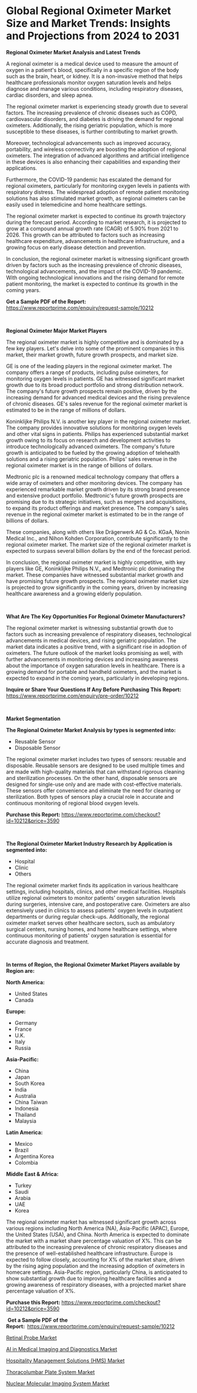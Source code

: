 <p><h1>Global Regional Oximeter Market Size and Market Trends: Insights and Projections from 2024 to 2031</h1></p><p><strong>Regional Oximeter Market Analysis and Latest Trends</strong></p>
<p><p>A regional oximeter is a medical device used to measure the amount of oxygen in a patient's blood, specifically in a specific region of the body such as the brain, heart, or kidney. It is a non-invasive method that helps healthcare professionals monitor oxygen saturation levels and helps diagnose and manage various conditions, including respiratory diseases, cardiac disorders, and sleep apnea.</p><p>The regional oximeter market is experiencing steady growth due to several factors. The increasing prevalence of chronic diseases such as COPD, cardiovascular disorders, and diabetes is driving the demand for regional oximeters. Additionally, the rising geriatric population, which is more susceptible to these diseases, is further contributing to market growth.</p><p>Moreover, technological advancements such as improved accuracy, portability, and wireless connectivity are boosting the adoption of regional oximeters. The integration of advanced algorithms and artificial intelligence in these devices is also enhancing their capabilities and expanding their applications.</p><p>Furthermore, the COVID-19 pandemic has escalated the demand for regional oximeters, particularly for monitoring oxygen levels in patients with respiratory distress. The widespread adoption of remote patient monitoring solutions has also stimulated market growth, as regional oximeters can be easily used in telemedicine and home healthcare settings.</p><p>The regional oximeter market is expected to continue its growth trajectory during the forecast period. According to market research, it is projected to grow at a compound annual growth rate (CAGR) of 5.90% from 2021 to 2026. This growth can be attributed to factors such as increasing healthcare expenditure, advancements in healthcare infrastructure, and a growing focus on early disease detection and prevention.</p><p>In conclusion, the regional oximeter market is witnessing significant growth driven by factors such as the increasing prevalence of chronic diseases, technological advancements, and the impact of the COVID-19 pandemic. With ongoing technological innovations and the rising demand for remote patient monitoring, the market is expected to continue its growth in the coming years.</p></p>
<p><strong>Get a Sample PDF of the Report:&nbsp;</strong> <a href="https://www.reportprime.com/enquiry/request-sample/10212">https://www.reportprime.com/enquiry/request-sample/10212</a></p>
<p>&nbsp;</p>
<p><strong>Regional Oximeter Major Market Players</strong></p>
<p><p>The regional oximeter market is highly competitive and is dominated by a few key players. Let's delve into some of the prominent companies in this market, their market growth, future growth prospects, and market size.</p><p>GE is one of the leading players in the regional oximeter market. The company offers a range of products, including pulse oximeters, for monitoring oxygen levels in patients. GE has witnessed significant market growth due to its broad product portfolio and strong distribution network. The company's future growth prospects remain positive, driven by the increasing demand for advanced medical devices and the rising prevalence of chronic diseases. GE's sales revenue for the regional oximeter market is estimated to be in the range of millions of dollars.</p><p>Koninklijke Philips N.V. is another key player in the regional oximeter market. The company provides innovative solutions for monitoring oxygen levels and other vital signs in patients. Philips has experienced substantial market growth owing to its focus on research and development activities to introduce technologically advanced oximeters. The company's future growth is anticipated to be fueled by the growing adoption of telehealth solutions and a rising geriatric population. Philips' sales revenue in the regional oximeter market is in the range of billions of dollars.</p><p>Medtronic plc is a renowned medical technology company that offers a wide array of oximeters and other monitoring devices. The company has experienced remarkable market growth driven by its strong brand presence and extensive product portfolio. Medtronic's future growth prospects are promising due to its strategic initiatives, such as mergers and acquisitions, to expand its product offerings and market presence. The company's sales revenue in the regional oximeter market is estimated to be in the range of billions of dollars.</p><p>These companies, along with others like Drägerwerk AG & Co. KGaA, Nonin Medical Inc., and Nihon Kohden Corporation, contribute significantly to the regional oximeter market. The market size of the regional oximeter market is expected to surpass several billion dollars by the end of the forecast period.</p><p>In conclusion, the regional oximeter market is highly competitive, with key players like GE, Koninklijke Philips N.V., and Medtronic plc dominating the market. These companies have witnessed substantial market growth and have promising future growth prospects. The regional oximeter market size is projected to grow significantly in the coming years, driven by increasing healthcare awareness and a growing elderly population.</p></p>
<p>&nbsp;</p>
<p><strong>What Are The Key Opportunities For Regional Oximeter Manufacturers?</strong></p>
<p><p>The regional oximeter market is witnessing substantial growth due to factors such as increasing prevalence of respiratory diseases, technological advancements in medical devices, and rising geriatric population. The market data indicates a positive trend, with a significant rise in adoption of oximeters. The future outlook of the market looks promising as well, with further advancements in monitoring devices and increasing awareness about the importance of oxygen saturation levels in healthcare. There is a growing demand for portable and handheld oximeters, and the market is expected to expand in the coming years, particularly in developing regions.</p></p>
<p><strong>Inquire or Share Your Questions If Any Before Purchasing This Report:</strong> <a href="https://www.reportprime.com/enquiry/pre-order/10212">https://www.reportprime.com/enquiry/pre-order/10212</a></p>
<p>&nbsp;</p>
<p><strong>Market Segmentation</strong></p>
<p><strong>The Regional Oximeter Market Analysis by types is segmented into:</strong></p>
<p><ul><li>Reusable Sensor</li><li>Disposable Sensor</li></ul></p>
<p><p>The regional oximeter market includes two types of sensors: reusable and disposable. Reusable sensors are designed to be used multiple times and are made with high-quality materials that can withstand rigorous cleaning and sterilization processes. On the other hand, disposable sensors are designed for single-use only and are made with cost-effective materials. These sensors offer convenience and eliminate the need for cleaning or sterilization. Both types of sensors play a crucial role in accurate and continuous monitoring of regional blood oxygen levels.</p></p>
<p><strong>Purchase this Report:&nbsp;</strong><a href="https://www.reportprime.com/checkout?id=10212&price=3590">https://www.reportprime.com/checkout?id=10212&price=3590</a></p>
<p>&nbsp;</p>
<p><strong>The Regional Oximeter Market Industry Research by Application is segmented into:</strong></p>
<p><ul><li>Hospital</li><li>Clinic</li><li>Others</li></ul></p>
<p><p>The regional oximeter market finds its application in various healthcare settings, including hospitals, clinics, and other medical facilities. Hospitals utilize regional oximeters to monitor patients' oxygen saturation levels during surgeries, intensive care, and postoperative care. Oximeters are also extensively used in clinics to assess patients' oxygen levels in outpatient departments or during regular check-ups. Additionally, the regional oximeter market serves other healthcare sectors, such as ambulatory surgical centers, nursing homes, and home healthcare settings, where continuous monitoring of patients' oxygen saturation is essential for accurate diagnosis and treatment.</p></p>
<p>&nbsp;</p>
<p><strong>In terms of Region, the Regional Oximeter Market Players available by Region are:</strong></p>
<p>
    <p> <strong> North America: </strong>
        <ul>
            <li>United States</li>
            <li>Canada</li>
        </ul>
        </p> 
    <p> <strong> Europe: </strong>
        <ul>
            <li>Germany</li>
            <li>France</li>
            <li>U.K.</li>
            <li>Italy</li>
            <li>Russia</li>
        </ul>
        </p> 
    <p> <strong> Asia-Pacific: </strong>
        <ul>
            <li>China</li>
            <li>Japan</li>
            <li>South Korea</li>
            <li>India</li>
            <li>Australia</li>
            <li>China Taiwan</li>
            <li>Indonesia</li>
            <li>Thailand</li>
            <li>Malaysia</li>
        </ul>
        </p> 
    <p> <strong> Latin America: </strong>
        <ul>
            <li>Mexico</li>
            <li>Brazil</li>
            <li>Argentina Korea</li>
            <li>Colombia</li>
        </ul>
        </p> 
    <p> <strong> Middle East & Africa: </strong>
        <ul>
            <li>Turkey</li>
            <li>Saudi</li>
            <li>Arabia</li>
            <li>UAE</li>
            <li>Korea</li>
        </ul>
    </p>
    </p>
<p><p>The regional oximeter market has witnessed significant growth across various regions including North America (NA), Asia-Pacific (APAC), Europe, the United States (USA), and China. North America is expected to dominate the market with a market share percentage valuation of X%. This can be attributed to the increasing prevalence of chronic respiratory diseases and the presence of well-established healthcare infrastructure. Europe is expected to follow closely, accounting for X% of the market share, driven by the rising aging population and the increasing adoption of oximeters in homecare settings. Asia-Pacific region, particularly China, is anticipated to show substantial growth due to improving healthcare facilities and a growing awareness of respiratory diseases, with a projected market share percentage valuation of X%.</p></p>
<p><strong>Purchase this Report: </strong><a href="https://www.reportprime.com/checkout?id=10212&price=3590">https://www.reportprime.com/checkout?id=10212&price=3590</a></p>
<p>&nbsp;<strong>Get a Sample PDF of the Report:&nbsp;&nbsp;</strong><a href="https://www.reportprime.com/enquiry/request-sample/10212">https://www.reportprime.com/enquiry/request-sample/10212</a></p>
<p><strong></strong></p>
<p><p><a href="https://medium.com/@joshuabaker550/decoding-retinal-probe-market-metrics-market-share-trends-and-growth-patterns-aa0fd7263992">Retinal Probe Market</a></p><p><a href="https://medium.com/@joshuabaker550/decoding-ai-in-medical-imaging-and-diagnostics-market-metrics-market-share-trends-and-growth-32d3d1c5b57b">AI in Medical Imaging and Diagnostics Market</a></p><p><a href="https://medium.com/@joshuabaker550/hospitality-management-solutions-hms-market-size-market-outlook-and-market-forecast-2024-to-65e3869dd189">Hospitality Management Solutions (HMS) Market</a></p><p><a href="https://medium.com/@joshuabaker550/thoracolumbar-plate-system-market-research-report-its-history-and-forecast-2024-to-2031-96e346f6878c">Thoracolumbar Plate System Market</a></p><p><a href="https://medium.com/@joshuabaker550/nuclear-molecular-imaging-system-market-insight-market-trends-growth-forecasted-from-2024-to-679a0300ce8f">Nuclear Molecular Imaging System Market</a></p></p>